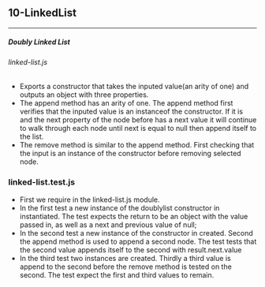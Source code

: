 ## 10-LinkedList
***
##### Doubly Linked List
###### linked-list.js

* Exports a constructor that takes the inputed value(an arity of one) and outputs an object with three properties.
* The append method has an arity of one. The append method first verifies that the inputed value is an instanceof the constructor. If it is and the next property of the node before has a next value it will continue to walk through each node until next is equal to null then append itself to the list.
* The remove method is similar to the append method. First checking that the input is an instance of the constructor before removing selected node.

### linked-list.test.js

* First we require in the linked-list.js module.
* In the first test a new instance of the doublylist constructor in instantiated. The test expects the return to be an object with the value passed in, as well as a next and previous value of null;
* In the second test a new instance of the constructor in created. Second the append method is used to append a second node. The test tests that the second value appends itself to the second with result.next.value
* In the third test two instances are created. Thirdly a third value is append to the second before the remove method is tested on the second. The test expect the first and third values to remain.
